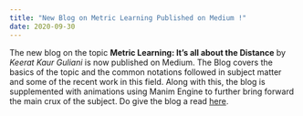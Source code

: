 ```yaml
---
title: "New Blog on Metric Learning Published on Medium !"
date: 2020-09-30
---
```


The new blog on the topic **Metric Learning: It’s all about the Distance** by *Keerat Kaur Guliani* is now published on Medium. The Blog covers the basics of the topic and the common notations followed in subject matter and some of the recent work in this field. Along with this, the blog is supplemented with animations using Manim Engine to further bring forward the main crux of the subject. Do give the blog a read [here](https://medium.com/vlgiitr/metric-learning-its-all-about-the-distance-143a199ab7a5).



